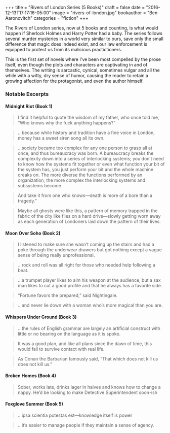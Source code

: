 +++
title = "Rivers of London Series (5 Books)"
draft = false
date = "2016-12-13T17:17:16-05:00"
image = "rivers-of-london.jpg"
bookauthor = "Ben Aaronovitch"
categories = "fiction"
+++

The Rivers of London series, now at 5 books and counting, is what would happen if Sherlock Holmes and Harry Potter had a baby. The series follows several murder mysteries in a world very similar to ours, save only the small difference that magic does indeed exist, and our law enforcement is equipped to protect us from its malicious practictioners.

This is the first set of novels where I've been most compelled by the prose itself, even though the plots and characters are captivating in and of themselves. The writing is sarcastic, cynical, sometimes vulgar and all the while with a witty, dry sense of humor, causing the reader to retain a growing affection for the protagonist, and even the author himself.

### Notable Excerpts

#### Midnight Riot (Book 1)

> I find it helpful to quote the wisdom of my father, who once told me, “Who knows why the fuck anything happens?”

<!-- -->

> ...because while history and tradition have a fine voice in London, money has a sweet siren song all its own.

<!-- -->

> ...society became too complex for any one person to grasp all at once, and thus bureaucracy was born. A bureaucracy breaks the complexity down into a series of interlocking systems; you don’t need to know how the systems fit together or even what function your bit of the system has, you just perform your bit and the whole machine creaks on. The more diverse the functions performed by an organization, the more complex the interlocking systems and subsystems become.

<!-- -->

> And take it from one who knows—death is more of a bore than a tragedy.”

<!-- -->

> Maybe all ghosts were like this, a pattern of memory trapped in the fabric of the city like files on a hard drive—slowly getting worn away as each generation of Londoners laid down the pattern of their lives.

#### Moon Over Soho (Book 2)

> I listened to make sure she wasn’t coming up the stairs and had a poke through the underwear drawers but got nothing except a vague sense of being really unprofessional.

<!-- -->

> ...rock and roll was all right for those who needed help following a beat.

<!-- -->

> ...a trumpet player likes to aim his weapon at the audience, but a sax man likes to cut a good profile and that he always has a favorite side.

<!-- -->

> “Fortune favors the prepared,” said Nightingale.

<!-- -->

> ...and never lie down with a woman who’s more magical than you are.

#### Whispers Under Ground (Book 3)

> ...the rules of English grammar are largely an artificial construct with little or no bearing on the language as it is spoke.

<!-- -->
> It was a good plan, and like all plans since the dawn of time, this would fail to survive contact with real life.

<!-- -->
> As Conan the Barbarian famously said, “That which does not kill us does not kill us."

#### Broken Homes (Book 4)

> Sober, works late, drinks lager in halves and knows how to change a nappy. He’d be looking to make Detective Superintendent soon-ish

#### Foxglove Summer (Book 5)

> ...ipsa scientia potestas est—knowledge itself is power

<!-- -->
> ...it’s easier to manage people if they maintain a sense of agency.
